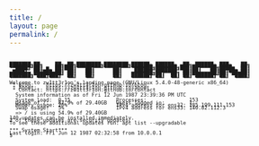```yaml
---
title: /
layout: page
permalink: /
---
```


<pre>
 <font size=1 style="line-height:0.5">
███████╗██╗    ██╗ ██╗████████╗████████╗██████╗ ██████╗  ██╗ ██████╗ ███╗   ██╗
╚══███╔╝██║    ██║███║╚══██╔══╝╚══██╔══╝╚════██╗██╔══██╗███║██╔═══██╗████╗  ██║
  ███╔╝ ██║ █╗ ██║╚██║   ██║      ██║    █████╔╝██████╔╝╚██║██║   ██║██╔██╗ ██║
 ███╔╝  ██║███╗██║ ██║   ██║      ██║    ╚═══██╗██╔══██╗ ██║██║   ██║██║╚██╗██║
███████╗╚███╔███╔╝ ██║   ██║      ██║   ██████╔╝██║  ██║ ██║╚██████╔╝██║ ╚████║
╚══════╝ ╚══╝╚══╝  ╚═╝   ╚═╝      ╚═╝   ╚═════╝ ╚═╝  ╚═╝ ╚═╝ ╚═════╝ ╚═╝  ╚═══╝
                                                                               
Welcome to zw1tt3r1on's landing page (GNU/Linux 5.4.0-48-generic x86_64)
 * Blog:	https://zw1tt3r1on.github.io/blog
 * About:	https://zw1tt3r1on.github.io/about
 * Contact:	https://zw1tt3r1on.github.io/contact
  
  System information as of Fri 12 Jun 1987 23:39:36 PM UTC

  System load:  0.15               Processes:              153
  Usage of /:   87.9% of 29.40GB   Users logged in:        1
  Memory usage: 20%                IPv4 address for ens32: 185.199.111.153
  Swap usage:   5%                 IPv4 address for ens33: 140.82.112.3

  => / is using 54.9% of 29.40GB

140 updates can be installed immediately.
2 of these updates are security updates.
To see these additional updates run: apt list --upgradable


*** System Start***
Last login: Fri Jun 12 1987 02:32:58 from 10.0.0.1
$
 </font>
</pre>


